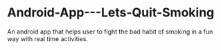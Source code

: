 # Android-App---Lets-Quit-Smoking
An android app that helps user to fight the bad habit of smoking in a fun way with real time activities.
